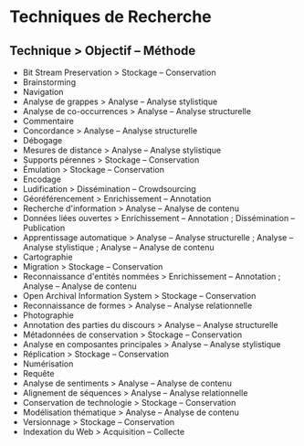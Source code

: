 Techniques de Recherche
======================================

Technique > Objectif – Méthode
-------------------------------

* Bit Stream Preservation > Stockage – Conservation
* Brainstorming
* Navigation
* Analyse de grappes > Analyse – Analyse stylistique
* Analyse de co-occurrences > Analyse – Analyse structurelle
* Commentaire
* Concordance > Analyse – Analyse structurelle
* Débogage
* Mesures de distance > Analyse – Analyse stylistique
* Supports pérennes > Stockage – Conservation
* Émulation > Stockage – Conservation
* Encodage
* Ludification > Dissémination – Crowdsourcing
* Géoréférencement > Enrichissement – Annotation
* Recherche d'information > Analyse – Analyse de contenu
* Données liées ouvertes > Enrichissement – Annotation ; Dissémination – Publication
* Apprentissage automatique > Analyse – Analyse structurelle ; Analyse – Analyse stylistique ; Analyse – Analyse de contenu
* Cartographie
* Migration > Stockage – Conservation
* Reconnaissance d'entités nommées > Enrichissement – Annotation ; Analyse – Analyse de contenu
* Open Archival Information System > Stockage – Conservation
* Reconnaissance de formes > Analyse – Analyse relationnelle
* Photographie
* Annotation des parties du discours > Analyse – Analyse structurelle
* Métadonnées de conservation > Stockage – Conservation
* Analyse en composantes principales > Analyse – Analyse stylistique
* Réplication > Stockage – Conservation
* Numérisation
* Requête
* Analyse de sentiments > Analyse – Analyse de contenu
* Alignement de séquences > Analyse – Analyse relationnelle
* Conservation de technologie > Stockage – Conservation
* Modélisation thématique > Analyse – Analyse de contenu
* Versionnage > Stockage – Conservation
* Indexation du Web > Acquisition – Collecte
